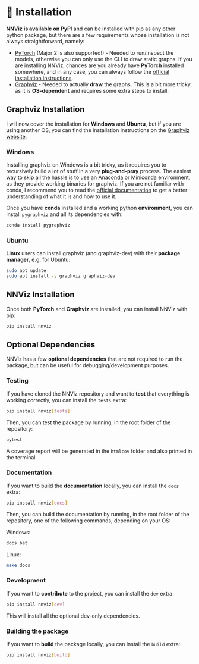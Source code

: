 # 🧰 Installation

**NNViz is available on PyPI** and can be installed with pip as any other python package, but there are a few requirements whose installation is not always straightforward, namely:

- [PyTorch](https://pytorch.org) (Major 2 is also supported!) - Needed to run/inspect the models, otherwise you can only use the CLI to draw static graphs. If you are installing NNViz, chances are you already have **PyTorch** installed somewhere, and in any case, you can always follow the [official installation instructions](https://pytorch.org/get-started/locally/).
- [Graphviz](https://graphviz.org/) - Needed to actually **draw** the graphs. This is a bit more tricky, as it is **OS-dependent** and requires some extra steps to install. 

## Graphviz Installation

I will now cover the installation for **Windows** and **Ubuntu**, but if you are using another OS, you can find the installation instructions on the [Graphviz website](https://graphviz.org/download/).

### Windows

Installing graphviz on Windows is a bit tricky, as it requires you to recursively build a lot of stuff in a very **plug-and-pray** process. The easiest way to skip all the hassle is to use an [Anaconda](https://www.anaconda.com/products/individual) or [Miniconda](https://docs.conda.io/en/latest/miniconda.html) environment, as they provide working binaries for graphviz. If you are not familiar with conda, I recommend you to read the [official documentation](https://docs.conda.io/projects/conda/en/latest/user-guide/getting-started.html) to get a better understanding of what it is and how to use it.

Once you have **conda** installed and a working python **environment**, you can install `pygraphviz` and all its dependencies with:

```bash
conda install pygraphviz
```

### Ubuntu

**Linux** users can install graphviz (and graphviz-dev) with their **package manager**, e.g. for Ubuntu:

```bash
sudo apt update
sudo apt install -y graphviz graphviz-dev
```

## NNViz Installation

Once both **PyTorch** and **Graphviz** are installed, you can install NNViz with pip:

```bash
pip install nnviz
```

## Optional Dependencies

NNViz has a few **optional dependencies** that are not required to run the package, but can be useful for debugging/development purposes. 

### Testing

If you have cloned the NNViz repository and want to **test** that everything is working correctly, you can install the `tests` extra:

```bash
pip install nnviz[tests]
```

Then, you can test the package by running, in the root folder of the repository:

```bash
pytest
```

A coverage report will be generated in the `htmlcov` folder and also printed in the terminal.

### Documentation

If you want to build the **documentation** locally, you can install the `docs` extra:

```bash
pip install nnviz[docs]
```

Then, you can build the documentation by running, in the root folder of the repository, one of the following commands, depending on your OS:

Windows:
```bash
docs.bat
```

Linux:
```bash
make docs
```

### Development

If you want to **contribute** to the project, you can install the `dev` extra:

```bash
pip install nnviz[dev]
```

This will install all the optional dev-only dependencies.

### Building the package

If you want to **build** the package locally, you can install the `build` extra:

```bash
pip install nnviz[build]
```
